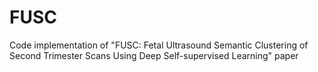 # FUSC
Code implementation of "FUSC: Fetal Ultrasound Semantic Clustering of Second Trimester Scans Using Deep Self-supervised Learning" paper

